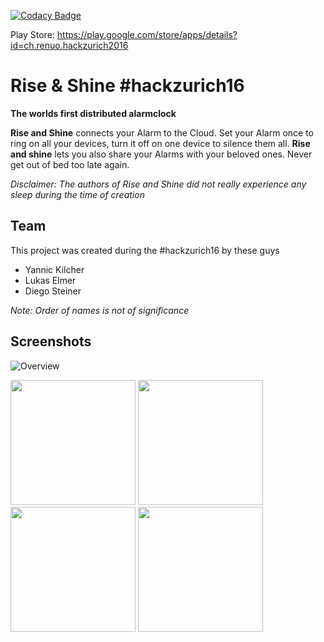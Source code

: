 [![Codacy Badge](https://api.codacy.com/project/badge/Grade/d81b82f5fb5648c98a0af130eefdf96e)](https://www.codacy.com/app/lukaselmer/hack-zurich-2016?utm_source=github.com&amp;utm_medium=referral&amp;utm_content=renuo/hack-zurich-2016&amp;utm_campaign=Badge_Grade)

Play Store: https://play.google.com/store/apps/details?id=ch.renuo.hackzurich2016

# Rise & Shine #hackzurich16

**The worlds first distributed alarmclock**

**Rise and Shine** connects your Alarm to the Cloud. Set your Alarm once to ring on all
your devices, turn it off on one device to silence them all. **Rise and shine** lets you
also share your Alarms with your beloved ones. Never get out of bed too late again.

_Disclaimer: The authors of Rise and Shine did not really experience any sleep
during the time of creation_

## Team

This project was created during the #hackzurich16 by these guys

* Yannic Kilcher
* Lukas Elmer
* Diego Steiner

_Note: Order of names is not of significance_

## Screenshots

![Overview](https://github.com/renuo/hack-zurich-2016/blob/master/graphical_design/promo-logo.png)

<img src="https://github.com/renuo/hack-zurich-2016/blob/master/doc/screenshots/welcome_screen.png" width="200px"/>
<img src="https://github.com/renuo/hack-zurich-2016/blob/master/doc/screenshots/barcode_screen.png" width="200px"/>
<img src="https://github.com/renuo/hack-zurich-2016/blob/master/doc/screenshots/household_screen.png" width="200px"/>
<img src="https://github.com/renuo/hack-zurich-2016/blob/master/doc/screenshots/add_actions.png" width="200px"/>
